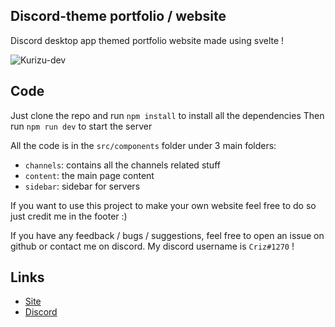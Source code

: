 ## Discord-theme portfolio / website 

Discord desktop app themed portfolio website made using svelte ! 

![Kurizu-dev](https://user-images.githubusercontent.com/83665497/169778924-813ed87e-4d33-42c7-a89d-677cda1830a4.png)

## Code
Just clone the repo and run `npm install` to install all the dependencies
Then run `npm run dev` to start the server

All the code is in the `src/components` folder under 3 main folders:
- `channels`: contains all the channels related stuff
- `content`: the main page content
- `sidebar`: sidebar for servers 

If you want to use this project to make your own website feel free to do so just credit me in the footer :) 

If you have any feedback / bugs / suggestions, feel free to open an issue on github or contact me on discord.
My discord username is `Criz#1270` !

## Links 
- [Site](https://kurizu.vercel.app/)
- [Discord](https://discord.gg/VcMPV8vc2x)

